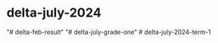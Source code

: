 # delta-july-2024
"# delta-feb-result" 
"# delta-july-grade-one" 
#   d e l t a - j u l y - 2 0 2 4 - t e r m - 1  
 